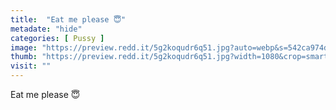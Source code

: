 ```yaml
---
title:  "Eat me please 😇"
metadate: "hide"
categories: [ Pussy ]
image: "https://preview.redd.it/5g2koqudr6q51.jpg?auto=webp&s=542ca974d069aed1a8319a9be958d577473efbea"
thumb: "https://preview.redd.it/5g2koqudr6q51.jpg?width=1080&crop=smart&auto=webp&s=f769fb0c90aba9bd194a0338c3242aacbe321032"
visit: ""
---
```

Eat me please 😇
